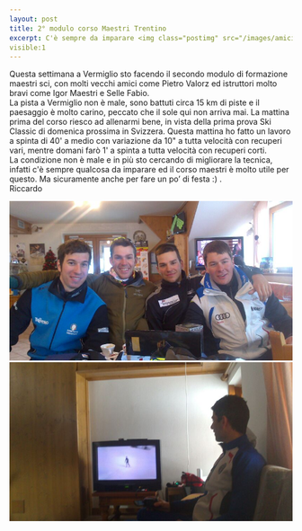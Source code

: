 ```yaml
---
layout: post
title: 2° modulo corso Maestri Trentino
excerpt: C'è sempre da imparare <img class="postimg" src="/images/amiciCorso.jpg">
visible:1
---
```


Questa settimana a Vermiglio sto facendo il secondo modulo di formazione maestri sci, con molti vecchi amici come Pietro Valorz ed istruttori molto bravi come Igor Maestri e Selle Fabio.<br>
La pista a Vermiglio non è male, sono battuti circa 15 km di piste e il paesaggio è molto carino, peccato che il sole qui non arriva mai. La mattina prima del corso riesco ad allenarmi bene, in vista della prima prova Ski Classic di domenica prossima in Svizzera. Questa mattina ho fatto un lavoro a spinta di 40' a medio con variazione da 10" a tutta velocità con recuperi vari, mentre domani farò 1' a spinta a tutta velocità con recuperi corti.<br>
La condizione non è male e in più sto cercando di migliorare la tecnica, infatti c'è sempre qualcosa da imparare ed il corso maestri è molto utile per questo.
Ma sicuramente anche per fare un po’ di festa :) .<br>
Riccardo 




<a href="/images/amiciCorso.jpg"><img class="postimg" src="/images/amiciCorso.jpg"></a>
<a href="/images/maestri.jpg"><img class="postimg" src="/images/maestri.jpg"></a>


